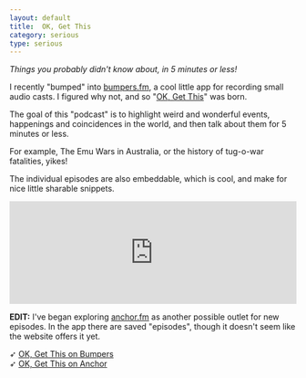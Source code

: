 ```yaml
---
layout: default
title:  OK, Get This
category: serious
type: serious
---
```


*Things you probably didn't know about, in 5 minutes or less!*

I recently "bumped" into [bumpers.fm](http://bumpers.fm), a cool little app for recording small audio casts. I figured why not, and so "[OK, Get This](http://bumpers.fm/ok)" was born.

The goal of this "podcast" is to highlight weird and wonderful events, happenings and coincidences in the world, and then talk about them for 5 minutes or less.

For example, The Emu Wars in Australia, or the history of tug-o-war fatalities, yikes!

The individual episodes are also embeddable, which is cool, and make for nice little sharable snippets.

<iframe width="100%" height="180px" frameBorder="0" src="https://bumpers.fm/_/embed/b3r1aqeom1eg010sihr0?isInline=true"></iframe>

**EDIT:** I've began exploring [anchor.fm](https://anchor.fm/ok) as another possible outlet for new episodes. In the app there are saved "episodes", though it doesn't seem like the website offers it yet.

➶ [OK, Get This on Bumpers](https://bumpers.fm/ok)<br>
➶ [OK, Get This on Anchor](https://anchor.fm/ok)
